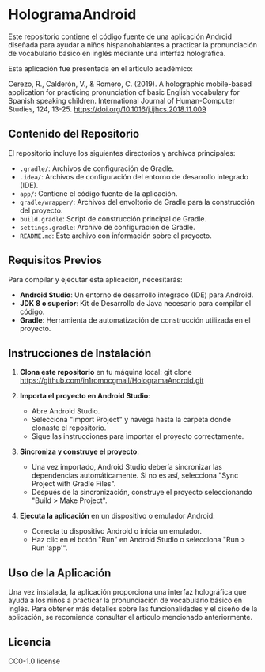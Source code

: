 
# HologramaAndroid

Este repositorio contiene el código fuente de una aplicación Android diseñada para ayudar a niños hispanohablantes a practicar la pronunciación de vocabulario básico en inglés mediante una interfaz holográfica.

Esta aplicación fue presentada en el artículo académico:

Cerezo, R., Calderón, V., & Romero, C. (2019). A holographic mobile-based application for practicing pronunciation of basic English vocabulary for Spanish speaking children. International Journal of Human-Computer Studies, 124, 13-25. https://doi.org/10.1016/j.ijhcs.2018.11.009

## Contenido del Repositorio

El repositorio incluye los siguientes directorios y archivos principales:

- `.gradle/`: Archivos de configuración de Gradle.
- `.idea/`: Archivos de configuración del entorno de desarrollo integrado (IDE).
- `app/`: Contiene el código fuente de la aplicación.
- `gradle/wrapper/`: Archivos del envoltorio de Gradle para la construcción del proyecto.
- `build.gradle`: Script de construcción principal de Gradle.
- `settings.gradle`: Archivo de configuración de Gradle.
- `README.md`: Este archivo con información sobre el proyecto.

## Requisitos Previos

Para compilar y ejecutar esta aplicación, necesitarás:

- **Android Studio**: Un entorno de desarrollo integrado (IDE) para Android.
- **JDK 8 o superior**: Kit de Desarrollo de Java necesario para compilar el código.
- **Gradle**: Herramienta de automatización de construcción utilizada en el proyecto.

## Instrucciones de Instalación

1. **Clona este repositorio** en tu máquina local:
   git clone https://github.com/in1romocgmail/HologramaAndroid.git


2. **Importa el proyecto en Android Studio**:
   - Abre Android Studio.
   - Selecciona "Import Project" y navega hasta la carpeta donde clonaste el repositorio.
   - Sigue las instrucciones para importar el proyecto correctamente.

3. **Sincroniza y construye el proyecto**:
   - Una vez importado, Android Studio debería sincronizar las dependencias automáticamente. Si no es así, selecciona "Sync Project with Gradle Files".
   - Después de la sincronización, construye el proyecto seleccionando "Build > Make Project".

4. **Ejecuta la aplicación** en un dispositivo o emulador Android:
   - Conecta tu dispositivo Android o inicia un emulador.
   - Haz clic en el botón "Run" en Android Studio o selecciona "Run > Run 'app'".

## Uso de la Aplicación

Una vez instalada, la aplicación proporciona una interfaz holográfica que ayuda a los niños a practicar la pronunciación de vocabulario básico en inglés. Para obtener más detalles sobre las funcionalidades y el diseño de la aplicación, se recomienda consultar el artículo mencionado anteriormente.

## Licencia

 CC0-1.0 license
